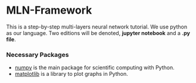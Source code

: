 # MLN-Framework
This is a step-by-step multi-layers neural network tutorial. We use python as our language. Two editions will be denoted, **jupyter notebook** and a **.py file**.

### Necessary Packages 
* [numpy](http://www.numpy.org/) is the main package for scientific computing with Python. 
* [matplotlib](http://matplotlib.org) is a library to plot graphs in Python.

